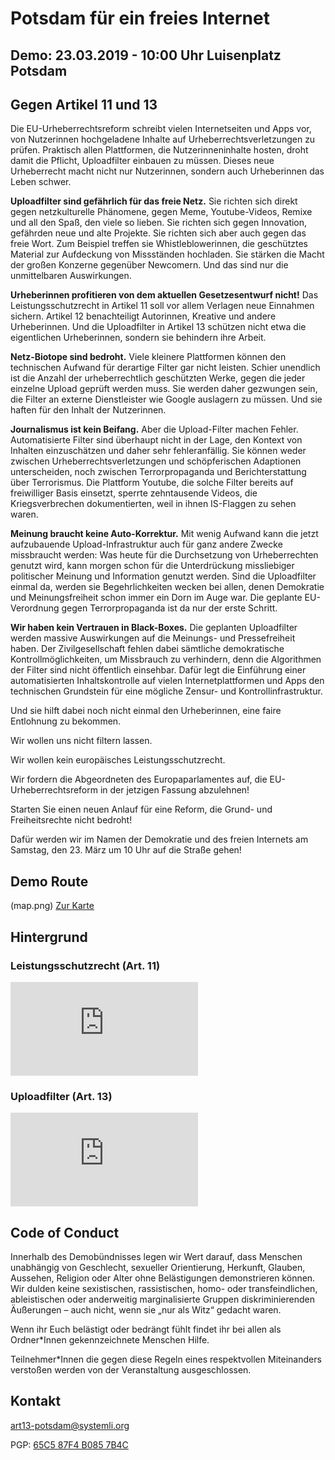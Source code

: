 # Potsdam für ein freies Internet

## Demo: 23.03.2019 - 10:00 Uhr Luisenplatz Potsdam

## Gegen Artikel 11 und 13

Die EU-Urheberrechtsreform schreibt vielen Internetseiten und Apps vor, von Nutzerinnen hochgeladene Inhalte auf Urheberrechtsverletzungen zu prüfen. Praktisch allen Plattformen, die Nutzerinneninhalte hosten, droht damit die Pflicht, Uploadfilter einbauen zu müssen. Dieses neue Urheberrecht macht nicht nur Nutzerinnen, sondern auch Urheberinnen das Leben schwer.

**Uploadfilter sind gefährlich für das freie Netz.** Sie richten sich direkt gegen netzkulturelle Phänomene, gegen Meme, Youtube-Videos, Remixe und all den Spaß, den viele so lieben. Sie richten sich gegen Innovation, gefährden neue und alte Projekte. Sie richten sich aber auch gegen das freie Wort. Zum Beispiel treffen sie Whistleblowerinnen, die geschütztes Material zur Aufdeckung von Missständen hochladen. Sie stärken die Macht der großen Konzerne gegenüber Newcomern. Und das sind nur die unmittelbaren Auswirkungen.

**Urheberinnen profitieren von dem aktuellen Gesetzesentwurf nicht!** Das Leistungsschutzrecht in Artikel 11 soll vor allem Verlagen neue Einnahmen sichern. Artikel 12 benachteiligt Autorinnen, Kreative und andere Urheberinnen. Und die Uploadfilter in Artikel 13 schützen nicht etwa die eigentlichen Urheberinnen, sondern sie behindern ihre Arbeit.

**Netz-Biotope sind bedroht.** Viele kleinere Plattformen können den technischen Aufwand für derartige Filter gar nicht leisten. Schier unendlich ist die Anzahl der urheberrechtlich geschützten Werke, gegen die jeder einzelne Upload geprüft werden muss. Sie werden daher gezwungen sein, die Filter an externe Dienstleister wie Google auslagern zu müssen. Und sie haften für den Inhalt der Nutzerinnen.

**Journalismus ist kein Beifang.** Aber die Upload-Filter machen Fehler. Automatisierte Filter sind überhaupt nicht in der Lage, den Kontext von Inhalten einzuschätzen und daher sehr fehleranfällig. Sie können weder zwischen Urheberrechtsverletzungen und schöpferischen Adaptionen unterscheiden, noch zwischen Terrorpropaganda und Berichterstattung über Terrorismus. Die Plattform Youtube, die solche Filter bereits auf freiwilliger Basis einsetzt, sperrte zehntausende Videos, die Kriegsverbrechen dokumentierten, weil in ihnen IS-Flaggen zu sehen waren.

**Meinung braucht keine Auto-Korrektur.** Mit wenig Aufwand kann die jetzt aufzubauende Upload-Infrastruktur auch für ganz andere Zwecke missbraucht werden: Was heute für die Durchsetzung von Urheberrechten genutzt wird, kann morgen schon für die Unterdrückung missliebiger politischer Meinung und Information genutzt werden. Sind die Uploadfilter einmal da, werden sie Begehrlichkeiten wecken bei allen, denen Demokratie und Meinungsfreiheit schon immer ein Dorn im Auge war. Die geplante EU-Verordnung gegen Terrorpropaganda ist da nur der erste Schritt.

**Wir haben kein Vertrauen in Black-Boxes.** Die geplanten Uploadfilter werden massive Auswirkungen auf die Meinungs- und Pressefreiheit haben. Der Zivilgesellschaft fehlen dabei sämtliche demokratische Kontrollmöglichkeiten, um Missbrauch zu verhindern, denn die Algorithmen der Filter sind nicht öffentlich einsehbar. Dafür legt die Einführung einer automatisierten Inhaltskontrolle auf vielen Internetplattformen und Apps den technischen Grundstein für eine mögliche Zensur- und Kontrollinfrastruktur.

Und sie hilft dabei noch nicht einmal den Urheberinnen, eine faire Entlohnung zu bekommen.

Wir wollen uns nicht filtern lassen.

Wir wollen kein europäisches Leistungsschutzrecht.

Wir fordern die Abgeordneten des Europaparlamentes auf, die EU-Urheberrechtsreform in der jetzigen Fassung abzulehnen!

Starten Sie einen neuen Anlauf für eine Reform, die Grund- und Freiheitsrechte nicht bedroht!

Dafür werden wir im Namen der Demokratie und des freien Internets am Samstag, den 23. März um 10 Uhr auf die Straße gehen!

## Demo Route

(map.png)
[Zur Karte](http://umap.openstreetmap.fr/en/map/routenplanung-23032019_297763)

## Hintergrund

### Leistungsschutzrecht (Art. 11)

<iframe class="embed-responsive-item" src="https://www.youtube-nocookie.com/embed/ph3XfZvpIZo" frameborder="0" allow="accelerometer; autoplay; encrypted-media; gyroscope; picture-in-picture" allowfullscreen></iframe>

### Uploadfilter (Art. 13)

<iframe class="embed-responsive-item" src="https://www.youtube-nocookie.com/embed/X9SVf57ii1w" frameborder="0" allow="accelerometer; autoplay; encrypted-media; gyroscope; picture-in-picture" allowfullscreen></iframe>

## Code of Conduct

Innerhalb des Demobündnisses legen wir Wert darauf, dass Menschen unabhängig von Geschlecht, sexueller Orientierung, Herkunft, Glauben, Aussehen, Religion oder Alter ohne Belästigungen demonstrieren können. Wir dulden keine sexistischen, rassistischen, homo- oder transfeindlichen, ableistischen oder anderweitig marginalisierte Gruppen diskriminierenden Äußerungen – auch nicht, wenn sie „nur als Witz“ gedacht waren.

Wenn ihr Euch belästigt oder bedrängt fühlt findet ihr bei allen als Ordner*Innen gekennzeichnete Menschen Hilfe.

Teilnehmer*Innen die gegen diese Regeln eines respektvollen Miteinanders verstoßen werden von der Veranstaltung ausgeschlossen.

## Kontakt

art13-potsdam@systemli.org

PGP: [65C5 87F4 B085 7B4C](65C587F4B0857B4C.asc)
